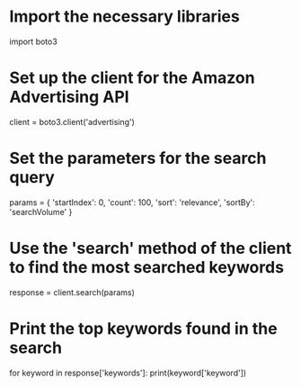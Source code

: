 # Import the necessary libraries
import boto3

# Set up the client for the Amazon Advertising API
client = boto3.client('advertising')

# Set the parameters for the search query
params = {
    'startIndex': 0,
    'count': 100,
    'sort': 'relevance',
    'sortBy': 'searchVolume'
}

# Use the 'search' method of the client to find the most searched keywords
response = client.search(params)

# Print the top keywords found in the search
for keyword in response['keywords']:
    print(keyword['keyword'])

